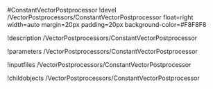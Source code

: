 <!-- MOOSE Object Documentation Stub: Remove this when content is added. -->
#ConstantVectorPostprocessor
!devel /VectorPostprocessors/ConstantVectorPostprocessor float=right width=auto margin=20px padding=20px background-color=#F8F8F8

!description /VectorPostprocessors/ConstantVectorPostprocessor

!parameters /VectorPostprocessors/ConstantVectorPostprocessor

!inputfiles /VectorPostprocessors/ConstantVectorPostprocessor

!childobjects /VectorPostprocessors/ConstantVectorPostprocessor
